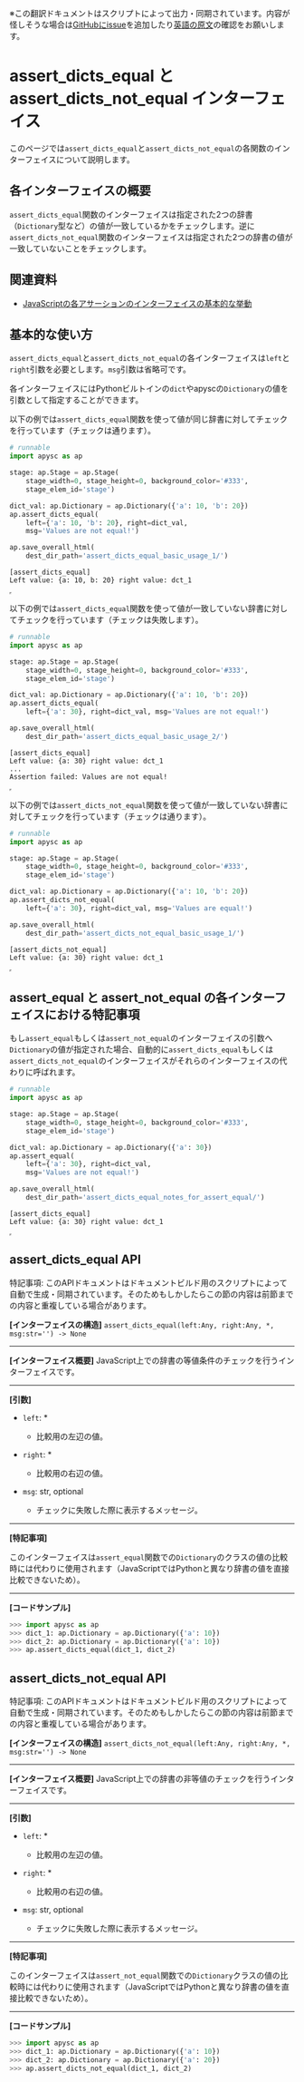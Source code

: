 <span class="inconspicuous-txt">※この翻訳ドキュメントはスクリプトによって出力・同期されています。内容が怪しそうな場合は<a href="https://github.com/simon-ritchie/apysc/issues" target="_blank">GitHubにissue</a>を追加したり[英語の原文](../en/assert_dicts_equal_and_dicts_not_equal.html)の確認をお願いします。</span>

# assert_dicts_equal と assert_dicts_not_equal インターフェイス

このページでは`assert_dicts_equal`と`assert_dicts_not_equal`の各関数のインターフェイスについて説明します。

## 各インターフェイスの概要

`assert_dicts_equal`関数のインターフェイスは指定された2つの辞書（`Dictionary`型など）の値が一致しているかをチェックします。逆に`assert_dicts_not_equal`関数のインターフェイスは指定された2つの辞書の値が一致していないことをチェックします。

## 関連資料

- [JavaScriptの各アサーションのインターフェイスの基本的な挙動](jp_assertion_basic_behavior.md)

## 基本的な使い方

`assert_dicts_equal`と`assert_dicts_not_equal`の各インターフェイスは`left`と`right`引数を必要とします。`msg`引数は省略可です。

各インターフェイスにはPythonビルトインの`dict`やapyscの`Dictionary`の値を引数として指定することができます。

以下の例では`assert_dicts_equal`関数を使って値が同じ辞書に対してチェックを行っています（チェックは通ります）。

```py
# runnable
import apysc as ap

stage: ap.Stage = ap.Stage(
    stage_width=0, stage_height=0, background_color='#333',
    stage_elem_id='stage')

dict_val: ap.Dictionary = ap.Dictionary({'a': 10, 'b': 20})
ap.assert_dicts_equal(
    left={'a': 10, 'b': 20}, right=dict_val,
    msg='Values are not equal!')

ap.save_overall_html(
    dest_dir_path='assert_dicts_equal_basic_usage_1/')
```

```
[assert_dicts_equal]
Left value: {a: 10, b: 20} right value: dct_1
```

<iframe src="static/assert_dicts_equal_basic_usage_1/index.html" width="0" height="0"></iframe>

以下の例では`assert_dicts_equal`関数を使って値が一致していない辞書に対してチェックを行っています（チェックは失敗します）。

```py
# runnable
import apysc as ap

stage: ap.Stage = ap.Stage(
    stage_width=0, stage_height=0, background_color='#333',
    stage_elem_id='stage')

dict_val: ap.Dictionary = ap.Dictionary({'a': 10, 'b': 20})
ap.assert_dicts_equal(
    left={'a': 30}, right=dict_val, msg='Values are not equal!')

ap.save_overall_html(
    dest_dir_path='assert_dicts_equal_basic_usage_2/')
```

```
[assert_dicts_equal]
Left value: {a: 30} right value: dct_1
...
Assertion failed: Values are not equal!
```

<iframe src="static/assert_dicts_equal_basic_usage_2/index.html" width="0" height="0"></iframe>

以下の例では`assert_dicts_not_equal`関数を使って値が一致していない辞書に対してチェックを行っています（チェックは通ります）。

```py
# runnable
import apysc as ap

stage: ap.Stage = ap.Stage(
    stage_width=0, stage_height=0, background_color='#333',
    stage_elem_id='stage')

dict_val: ap.Dictionary = ap.Dictionary({'a': 10, 'b': 20})
ap.assert_dicts_not_equal(
    left={'a': 30}, right=dict_val, msg='Values are equal!')

ap.save_overall_html(
    dest_dir_path='assert_dicts_not_equal_basic_usage_1/')
```

```
[assert_dicts_not_equal]
Left value: {a: 30} right value: dct_1
```

<iframe src="static/assert_dicts_not_equal_basic_usage_1/index.html" width="0" height="0"></iframe>

## assert_equal と assert_not_equal の各インターフェイスにおける特記事項

もし`assert_equal`もしくは`assert_not_equal`のインターフェイスの引数へ`Dictionary`の値が指定された場合、自動的に`assert_dicts_equal`もしくは`assert_dicts_not_equal`のインターフェイスがそれらのインターフェイスの代わりに呼ばれます。

```py
# runnable
import apysc as ap

stage: ap.Stage = ap.Stage(
    stage_width=0, stage_height=0, background_color='#333',
    stage_elem_id='stage')

dict_val: ap.Dictionary = ap.Dictionary({'a': 30})
ap.assert_equal(
    left={'a': 30}, right=dict_val,
    msg='Values are not equal!')

ap.save_overall_html(
    dest_dir_path='assert_dicts_equal_notes_for_assert_equal/')
```

```
[assert_dicts_equal]
Left value: {a: 30} right value: dct_1
```

<iframe src="static/assert_dicts_equal_notes_for_assert_equal/index.html" width="0" height="0"></iframe>

## assert_dicts_equal API

<span class="inconspicuous-txt">特記事項: このAPIドキュメントはドキュメントビルド用のスクリプトによって自動で生成・同期されています。そのためもしかしたらこの節の内容は前節までの内容と重複している場合があります。</span>

**[インターフェイスの構造]** `assert_dicts_equal(left:Any, right:Any, *, msg:str='') -> None`<hr>

**[インターフェイス概要]** JavaScript上での辞書の等値条件のチェックを行うインターフェイスです。<hr>

**[引数]**

- `left`: *
  - 比較用の左辺の値。

- `right`: *
  - 比較用の右辺の値。

- `msg`: str, optional
  - チェックに失敗した際に表示するメッセージ。

<hr>

**[特記事項]**

このインターフェイスは`assert_equal`関数での`Dictionary`のクラスの値の比較時には代わりに使用されます（JavaScriptではPythonと異なり辞書の値を直接比較できないため）。<hr>

**[コードサンプル]**

```py
>>> import apysc as ap
>>> dict_1: ap.Dictionary = ap.Dictionary({'a': 10})
>>> dict_2: ap.Dictionary = ap.Dictionary({'a': 10})
>>> ap.assert_dicts_equal(dict_1, dict_2)
```

## assert_dicts_not_equal API

<span class="inconspicuous-txt">特記事項: このAPIドキュメントはドキュメントビルド用のスクリプトによって自動で生成・同期されています。そのためもしかしたらこの節の内容は前節までの内容と重複している場合があります。</span>

**[インターフェイスの構造]** `assert_dicts_not_equal(left:Any, right:Any, *, msg:str='') -> None`<hr>

**[インターフェイス概要]** JavaScript上での辞書の非等値のチェックを行うインターフェイスです。<hr>

**[引数]**

- `left`: *
  - 比較用の左辺の値。

- `right`: *
  - 比較用の右辺の値。

- `msg`: str, optional
  - チェックに失敗した際に表示するメッセージ。

<hr>

**[特記事項]**

このインターフェイスは`assert_not_equal`関数での`Dictionary`クラスの値の比較時には代わりに使用されます（JavaScriptではPythonと異なり辞書の値を直接比較できないため）。<hr>

**[コードサンプル]**

```py
>>> import apysc as ap
>>> dict_1: ap.Dictionary = ap.Dictionary({'a': 10})
>>> dict_2: ap.Dictionary = ap.Dictionary({'a': 20})
>>> ap.assert_dicts_not_equal(dict_1, dict_2)
```